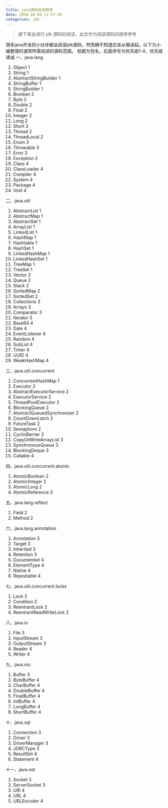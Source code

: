 ```yaml
---
title: java源码阅读顺序
date: 2018-10-08 11:57:39
categories: jdk
---
```


> 接下来会进行 jdk 源码的阅读，此文作为阅读源码的顺序参考

<!-- more -->

很多java开发的小伙伴都会阅读jdk源码，然而确不知道应该从哪读起。以下为小编整理的通常所需阅读的源码范围。 
标题为包名，后面序号为优先级1-4，优先级递减 
一、java.lang

1. Object 1
2. String 1
3. AbstractStringBuilder 1
4. StringBuffer 1
5. StringBuilder 1
6. Boolean 2
7. Byte 2
8. Double 2
9. Float 2
10. Integer 2
11. Long 2
12. Short 2
13. Thread 2
14. ThreadLocal 2
15. Enum 3
16. Throwable 3
17. Error 3
18. Exception 3
19. Class 4
20. ClassLoader 4
21. Compiler 4
22. System 4
23. Package 4
24. Void 4

二、java.util

1. AbstractList 1
2. AbstractMap 1
3. AbstractSet 1
4. ArrayList 1
5. LinkedList 1
6. HashMap 1
7. Hashtable 1
8. HashSet 1
9. LinkedHashMap 1
10. LinkedHashSet 1
11. TreeMap 1
12. TreeSet 1
13. Vector 2
14. Queue 2
15. Stack 2
16. SortedMap 2
17. SortedSet 2
18. Collections 3
19. Arrays 3
20. Comparator 3
21. Iterator 3
22. Base64 4
23. Date 4
24. EventListener 4
25. Random 4
26. SubList 4
27. Timer 4
28. UUID 4
29. WeakHashMap 4

三、java.util.concurrent

1. ConcurrentHashMap 1
2. Executor 2
3. AbstractExecutorService 2
4. ExecutorService 2
5. ThreadPoolExecutor 2
6. BlockingQueue 2
7. AbstractQueuedSynchronizer 2
8. CountDownLatch 2
9. FutureTask 2
10. Semaphore 2
11. CyclicBarrier 2
12. CopyOnWriteArrayList 3
13. SynchronousQueue 3
14. BlockingDeque 3
15. Callable 4

四、java.util.concurrent.atomic

1. AtomicBoolean 2
2. AtomicInteger 2
3. AtomicLong 2
4. AtomicReference 3

五、java.lang.reflect

1. Field 2
2. Method 2

六、java.lang.annotation

1. Annotation 3
2. Target 3
3. Inherited 3
4. Retention 3
5. Documented 4
6. ElementType 4
7. Native 4
8. Repeatable 4

七、java.util.concurrent.locks

1. Lock 2
2. Condition 2
3. ReentrantLock 2
4. ReentrantReadWriteLock 2

八、java.io

1. File 3
2. InputStream   3
3. OutputStream  3
4. Reader  4
5. Writer  4

九、java.nio

1. Buffer 3
2. ByteBuffer 4
3. CharBuffer 4
4. DoubleBuffer 4
5. FloatBuffer 4
6. IntBuffer 4
7. LongBuffer 4
8. ShortBuffer 4

十、java.sql

1. Connection 3
2. Driver 3
3. DriverManager 3
4. JDBCType 3
5. ResultSet 4
6. Statement 4

十一、java.net

1. Socket 3
2. ServerSocket 3
3. URI 4
4. URL 4
5. URLEncoder 4